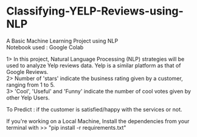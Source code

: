 # Classifying-YELP-Reviews-using-NLP
A Basic Machine Learning Project using NLP                                             
Notebook used : Google Colab

1> In this project, Natural Language Processing (NLP) strategies will be used to analyze Yelp reviews data.
   Yelp is a similar platform as that of Google Reviews.                                        
2> Number of 'stars' indicate the business rating given by a customer, ranging from 1 to 5.              
3> 'Cool', 'Useful' and 'Funny' indicate the number of cool votes given by other Yelp Users.              

To Predict : if the customer is satisfied/happy with the services or not.

If you're working on a Local Machine,
Install the dependencies from your terminal with >> "pip install -r requirements.txt"
